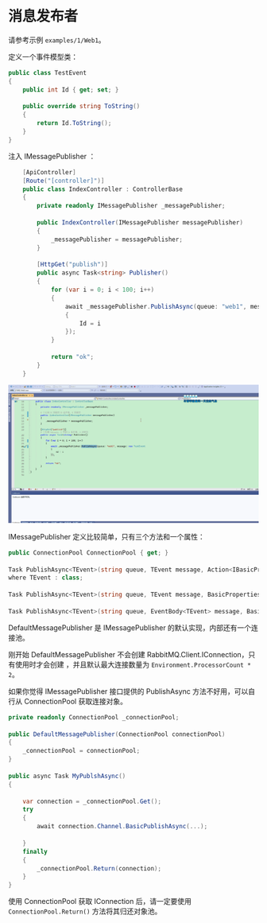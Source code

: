 # 消息发布者

请参考示例 `examples/1/Web1`。

定义一个事件模型类：

```csharp
public class TestEvent
{
	public int Id { get; set; }

	public override string ToString()
	{
		return Id.ToString();
	}
}
```



注入 IMessagePublisher ：

```csharp
    [ApiController]
    [Route("[controller]")]
    public class IndexController : ControllerBase
    {
        private readonly IMessagePublisher _messagePublisher;

        public IndexController(IMessagePublisher messagePublisher)
        {
            _messagePublisher = messagePublisher;
        }

        [HttpGet("publish")]
        public async Task<string> Publisher()
        {
            for (var i = 0; i < 100; i++)
            {
                await _messagePublisher.PublishAsync(queue: "web1", message: new TestEvent
                {
                    Id = i
                });
            }

            return "ok";
        }
    }
```



![1_publisher_1](images/1_publisher_1.gif)



IMessagePublisher 定义比较简单，只有三个方法和一个属性：

```csharp
public ConnectionPool ConnectionPool { get; }

Task PublishAsync<TEvent>(string queue, TEvent message, Action<IBasicProperties>? properties = null)
where TEvent : class;

Task PublishAsync<TEvent>(string queue, TEvent message, BasicProperties properties);

Task PublishAsync<TEvent>(string queue, EventBody<TEvent> message, BasicProperties properties);
```



DefaultMessagePublisher 是 IMessagePublisher 的默认实现，内部还有一个连接池。

刚开始 DefaultMessagePublisher 不会创建 RabbitMQ.Client.IConnection，只有使用时才会创建 ，并且默认最大连接数量为 `Environment.ProcessorCount * 2`。



如果你觉得 IMessagePublisher  接口提供的 PublishAsync 方法不好用，可以自行从 ConnectionPool 获取连接对象。

```csharp
private readonly ConnectionPool _connectionPool;

public DefaultMessagePublisher(ConnectionPool connectionPool)
{
	_connectionPool = connectionPool;
}

public async Task MyPublshAsync()
{

	var connection = _connectionPool.Get();
	try
	{
		await connection.Channel.BasicPublishAsync(...);

	}
	finally
	{
		_connectionPool.Return(connection);
	}
}
```



使用 ConnectionPool 获取 IConnection 后，请一定要使用 `ConnectionPool.Return()` 方法将其归还对象池。